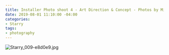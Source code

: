 ```yaml
---
title: Installer Photo shoot 4 - Art Direction & Concept - Photos by Mike Edmonds
date: 2019-08-01 11:10:00 -04:00
categories:
- Starry
tags:
- photography
---
```


![Starry_009-e8d0e9.jpg](/uploads/Starry_009-e8d0e9.jpg)